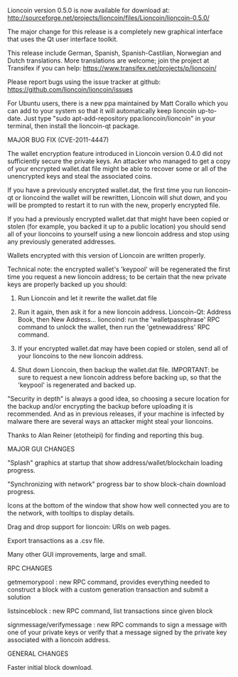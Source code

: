 Lioncoin version 0.5.0 is now available for download at:
http://sourceforge.net/projects/lioncoin/files/Lioncoin/lioncoin-0.5.0/

The major change for this release is a completely new graphical interface that uses the Qt user interface toolkit.

This release include German, Spanish, Spanish-Castilian, Norwegian and Dutch translations. More translations are welcome; join the project at Transifex if you can help:
https://www.transifex.net/projects/p/lioncoin/

Please report bugs using the issue tracker at github:
https://github.com/lioncoin/lioncoin/issues

For Ubuntu users, there is a new ppa maintained by Matt Corallo which you can add to your system so that it will automatically keep lioncoin up-to-date.  Just type "sudo apt-add-repository ppa:lioncoin/lioncoin" in your terminal, then install the lioncoin-qt package.

MAJOR BUG FIX  (CVE-2011-4447)

The wallet encryption feature introduced in Lioncoin version 0.4.0 did not sufficiently secure the private keys. An attacker who
managed to get a copy of your encrypted wallet.dat file might be able to recover some or all of the unencrypted keys and steal the
associated coins.

If you have a previously encrypted wallet.dat, the first time you run lioncoin-qt or lioncoind the wallet will be rewritten, Lioncoin will
shut down, and you will be prompted to restart it to run with the new, properly encrypted file.

If you had a previously encrypted wallet.dat that might have been copied or stolen (for example, you backed it up to a public
location) you should send all of your lioncoins to yourself using a new lioncoin address and stop using any previously generated addresses.

Wallets encrypted with this version of Lioncoin are written properly.

Technical note: the encrypted wallet's 'keypool' will be regenerated the first time you request a new lioncoin address; to be certain that the
new private keys are properly backed up you should:

1. Run Lioncoin and let it rewrite the wallet.dat file

2. Run it again, then ask it for a new lioncoin address.
Lioncoin-Qt: Address Book, then New Address...
lioncoind: run the 'walletpassphrase' RPC command to unlock the wallet,  then run the 'getnewaddress' RPC command.

3. If your encrypted wallet.dat may have been copied or stolen, send  all of your lioncoins to the new lioncoin address.

4. Shut down Lioncoin, then backup the wallet.dat file.
IMPORTANT: be sure to request a new lioncoin address before backing up, so that the 'keypool' is regenerated and backed up.

"Security in depth" is always a good idea, so choosing a secure location for the backup and/or encrypting the backup before uploading it is recommended. And as in previous releases, if your machine is infected by malware there are several ways an attacker might steal your lioncoins.

Thanks to Alan Reiner (etotheipi) for finding and reporting this bug.

MAJOR GUI CHANGES

"Splash" graphics at startup that show address/wallet/blockchain loading progress.

"Synchronizing with network" progress bar to show block-chain download progress.

Icons at the bottom of the window that show how well connected you are to the network, with tooltips to display details.

Drag and drop support for lioncoin: URIs on web pages.

Export transactions as a .csv file.

Many other GUI improvements, large and small.

RPC CHANGES

getmemorypool : new RPC command, provides everything needed to construct a block with a custom generation transaction and submit a solution

listsinceblock : new RPC command, list transactions since given block

signmessage/verifymessage : new RPC commands to sign a message with one of your private keys or verify that a message signed by the private key associated with a lioncoin address.

GENERAL CHANGES

Faster initial block download.
